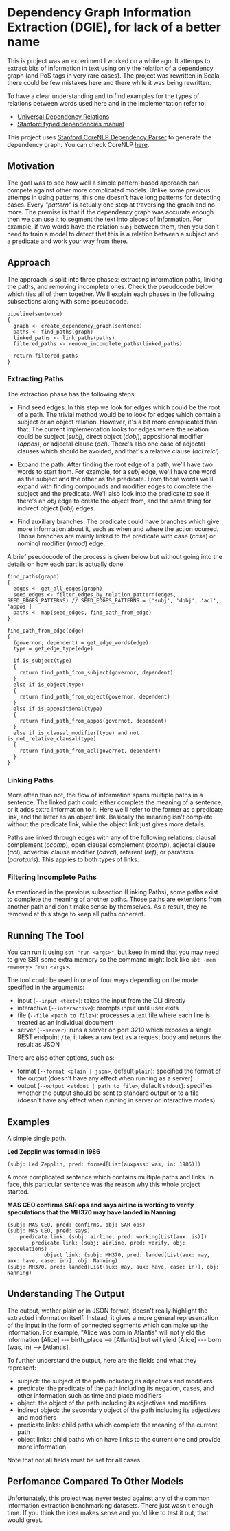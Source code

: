 # Dependency Graph Information Extraction (DGIE), for lack of a better name
This is project was an experiment I worked on a while ago. It attemps to extract bits of information in text using only the relation of a dependency graph (and PoS tags in very rare cases). The project was rewritten in Scala, there could be few mistakes here and there while it was being rewritten.

To have a clear understanding and to find examples for the types of relations between words used here and in the implementation refer to:
* [Universal Dependency Relations](http://universaldependencies.org/u/dep/index.html)
* [Stanford typed dependencies manual](https://nlp.stanford.edu/software/dependencies_manual.pdf)

This project uses [Stanford CoreNLP Dependency Parser](https://nlp.stanford.edu/software/stanford-dependencies.shtml) to generate the dependency graph. You can check CoreNLP [here](https://stanfordnlp.github.io/CoreNLP/).

## Motivation
The goal was to see how well a simple pattern-based approach can compete against other more complicated models. Unlike some previous attemps in using patterns, this one doesn't have long patterns for detecting cases. Every *"pattern"* is actually one step at traversing the graph and no more. The premise is that if the dependency graph was accurate enough then we can use it to segment the text into pieces of information. For example, if two words have the relation `subj` between them, then you don't need to train a model to detect that this is a relation between a subject and a predicate and work your way from there.

## Approach
The approach is split into three phases: extracting information paths, linking the paths, and removing incomplete ones. Check the pseudocode below which ties all of them together. We'll explain each phases in the following subsections along with some pseudocode.

```
pipeline(sentence)
{
  graph <- create_dependency_graph(sentence)
  paths <- find_paths(graph)
  linked_paths <- link_paths(paths)
  filtered_paths <- remove_incomplete_paths(linked_paths)
  
  return filtered_paths
}
```

### Extracting Paths
The extraction phase has the following steps:
* Find seed edges: In this step we look for edges which could be the root of a path. The trivial method would be to look for edges which contain a subject or an object relation. However, it's a bit more complicated than that. The current implementation looks for edges where the relation could be subject (*subj*), direct object (*dobj*), appositional modifier (*appos*), or adjectal clause (*acl*). There's also one case of adjectal clauses which should be avoided, and that's a relative clause (*acl:relcl*).

* Expand the path: After finding the root edge of a path, we'll have two words to start from. For example, for a *subj* edge, we'll have one word as the subject and the other as the predicate. From those words we'll expand with finding compounds and modifier edges to complete the subject and the predicate. We'll also look into the predicate to see if there's an *obj* edge to create the object from, and the same thing for indirect object (*iobj*) edges.

* Find auxiliary branches: The predicate could have branches which give more information about it, such as when and where the action ocurred. Those branches are mainly linked to the predicate with case (*case*) or nominql modifier (*nmod*) edge.

A brief pseudocode of the process is given below but without going into the details on how each part is actually done.
```
find_paths(graph)
{
  edges <- get_all_edges(graph)
  seed_edges <- filter_edges_by_relation_pattern(edges, SEED_EDGES_PATTERNS) // SEED_EDGES_PATTERNS = ['subj', 'dobj', 'acl', 'appos']
  paths <- map(seed_edges, find_path_from_edge)
}

find_path_from_edge(edge)
{
  (governor, dependent) = get_edge_words(edge)
  type = get_edge_type(edge)
  
  if is_subject(type)
  {
    return find_path_from_subject(governor, dependent)
  }
  else if is_object(type)
  {
    return find_path_from_object(governor, dependent)
  }
  else if is_appositional(type)
  {
    return find_path_from_appos(governot, dependent)
  }
  else if is_clausal_modifier(type) and not is_not_relative_clausal(type)
  {
    return find_path_from_acl(governot, dependent)
  }
}
```

### Linking Paths
More often than not, the flow of information spans multiple paths in a sentence. The linked path could either complete the meaning of a sentence, or it adds extra information to it. Here we'll refer to the former as a predicate link, and the latter as an object link. Basically the meaning isn't complete without the predicate link, while the object link just gives more details.

Paths are linked through edges with any of the following relations: clausal complement (*ccomp*), open clausal complement (*xcomp*), adjectal clause (*acl*), adverbial clause modifier (*advcl*), referent (*ref*), or parataxis (*parataxis*). This applies to both types of links.

### Filtering Incomplete Paths
As mentioned in the previous subsection (Linking Paths), some paths exist to complete the meaning of another paths. Those paths are extentions from another path and don't make sense by themselves. As a result, they're removed at this stage to keep all paths coherent.

## Running The Tool
You can run it using `sbt "run <args>"`, but keep in mind that you may need to give SBT some extra memory so the command might look like `sbt -mem <memory> "run <args>`.

The tool could be used in one of four ways depending on the mode specified in the arguments:
* input (`--input <text>`): takes the input from the CLI directly
* interactive (`--interactive`): prompts input until user exits
* file (`--file <path to file>`): processes a text file where each line is treated as an individual document
* server (`--server`): runs a server on port 3210 which exposes a single REST endpoint `/ie`, it takes a raw text as a request body and returns the result as JSON

There are also other options, such as:
* format (`--format <plain | json>`, default `plain`): specified the format of the output (doesn't have any effect when running as a server)
* output (`--output <stdout | path to file>`, default `stdout`): specifies whether the output should be sent to standard output or to a file (doesn't have any effect when running in server or interactive modes)

## Examples
A simple single path.

**Led Zepplin was formed in 1986**
```
(subj: Led Zepplin, pred: formed[List(auxpass: was, in: 1986)])
```

A more complicated sentence which contains multiple paths and links. In face, this particular sentence was the reason why this whole project started.

**MAS CEO confirms SAR ops and says airline is working to verify speculations that the MH370 may have landed in Nanning**
```
(subj: MAS CEO, pred: confirms, obj: SAR ops)
(subj: MAS CEO, pred: says)
	predicate link: (subj: airline, pred: working[List(aux: is)])
		predicate link: (subj: airline, pred: verify, obj: speculations)
			object link: (subj: MH370, pred: landed[List(aux: may, aux: have, case: in)], obj: Nanning)
(subj: MH370, pred: landed[List(aux: may, aux: have, case: in)], obj: Nanning)
```

## Understanding The Output
The output, wether plain or in JSON format, doesn't really highlight the extracted information itself. Instead, it gives a more general representation of the input in the form of connected segments which can make up the information. For example, "Alice was born in Atlantis" will not yield the information \[Alice\] --- birth_place --> \[Atlantis\] but will yield \[Alice\] --- born (was, in) --> \[Atlantis\].

To further understand the output, here are the fields and what they represent:
* subject: the subject of the path including its adjectives and modifiers
* predicate: the predicate of the path including its negation, cases, and other information such as time and place modifiers
* object: the object of the path including its adjectives and modifiers
* indirect object: the secondary object of the path including its adjectives and modifiers
* predicate links: child paths which complete the meaning of the current path
* object links: child paths which have links to the current one and provide more information

Note that not all fields must be set for all cases.

## Perfomance Compared To Other Models
Unfortunately, this project was never tested against any of the common information extraction benchmarking datasets. There just wasn't enough time. If you think the idea makes sense and you'd like to test it out, that would great.
